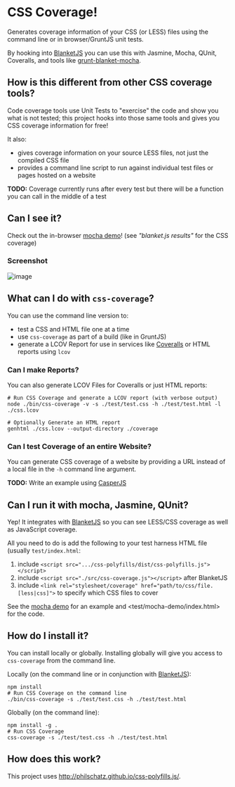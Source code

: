 # CSS Coverage!

Generates coverage information of your CSS (or LESS) files using the command line or in browser/GruntJS unit tests.

By hooking into [BlanketJS](http://blanketjs.org) you can use this with Jasmine, Mocha, QUnit, Coveralls, and tools like [grunt-blanket-mocha](https://github.com/ModelN/grunt-blanket-mocha).

## How is this different from other CSS coverage tools?

Code coverage tools use Unit Tests to "exercise" the code and show you what is not tested; this project hooks into those same tools and gives you CSS coverage information for free!

It also:

- gives coverage information on your source LESS files, not just the compiled CSS file
- provides a command line script to run against individual test files or pages hosted on a website

**TODO:** Coverage currently runs after every test but there will be a function you can call in the middle of a test

## Can I see it?

Check out the in-browser [mocha demo](http://philschatz.github.io/css-coverage.js/test/mocha-demo)! (see _"blanket.js results"_ for the CSS coverage)

### Screenshot

![image](https://f.cloud.github.com/assets/253202/2317246/443ce85c-a348-11e3-97b0-b1246fbdc4ad.png)


## What can I do with `css-coverage`?

You can use the command line version to:

- test a CSS and HTML file one at a time
- use `css-coverage` as part of a build (like in GruntJS)
- generate a LCOV Report for use in services like [Coveralls](http://coveralls.io) or HTML reports using `lcov`


### Can I make Reports?

You can also generate LCOV Files for Coveralls or just HTML reports:

    # Run CSS Coverage and generate a LCOV report (with verbose output)
    node ./bin/css-coverage -v -s ./test/test.css -h ./test/test.html -l ./css.lcov

    # Optionally Generate an HTML report
    genhtml ./css.lcov --output-directory ./coverage


### Can I test Coverage of an entire Website?

You can generate CSS coverage of a website by providing a URL instead of a local file in the `-h` command line argument.

**TODO:** Write an example using [CasperJS](http://casperjs.org)


## Can I run it with mocha, Jasmine, QUnit?

Yep! It integrates with [BlanketJS](http://blanketjs.org/) so you can see LESS/CSS coverage as well as JavaScript coverage.

All you need to do is add the following to your test harness HTML file (usually `test/index.html`:

1. include `<script src=".../css-polyfills/dist/css-polyfills.js"></script>`
2. include `<script src="./src/css-coverage.js"></script>` after BlanketJS
3. include `<link rel="stylesheet/coverage" href="path/to/css/file.[less|css]">` to specify which CSS files to cover

See the [mocha demo](http://philschatz.github.io/css-coverage.js/test/mocha-demo) for an example and <test/mocha-demo/index.html> for the code.


## How do I install it?

You can install locally or globally. Installing globally will give you access to `css-coverage` from the command line.

Locally (on the command line or in conjunction with [BlanketJS](http://blanketjs.org/)):

    npm install
    # Run CSS Coverage on the command line
    ./bin/css-coverage -s ./test/test.css -h ./test/test.html

Globally (on the command line):

    npm install -g .
    # Run CSS Coverage
    css-coverage -s ./test/test.css -h ./test/test.html


## How does this work?

This project uses <http://philschatz.github.io/css-polyfills.js/>.

